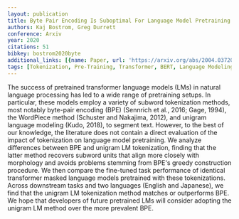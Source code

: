 ```yaml
---
layout: publication
title: Byte Pair Encoding Is Suboptimal For Language Model Pretraining
authors: Kaj Bostrom, Greg Durrett
conference: Arxiv
year: 2020
citations: 51
bibkey: bostrom2020byte
additional_links: [{name: Paper, url: 'https://arxiv.org/abs/2004.03720'}]
tags: [Tokenization, Pre-Training, Transformer, BERT, Language Modeling]
---
```

The success of pretrained transformer language models (LMs) in natural
language processing has led to a wide range of pretraining setups. In
particular, these models employ a variety of subword tokenization methods, most
notably byte-pair encoding (BPE) (Sennrich et al., 2016; Gage, 1994), the
WordPiece method (Schuster and Nakajima, 2012), and unigram language modeling
(Kudo, 2018), to segment text. However, to the best of our knowledge, the
literature does not contain a direct evaluation of the impact of tokenization
on language model pretraining. We analyze differences between BPE and unigram
LM tokenization, finding that the latter method recovers subword units that
align more closely with morphology and avoids problems stemming from BPE's
greedy construction procedure. We then compare the fine-tuned task performance
of identical transformer masked language models pretrained with these
tokenizations. Across downstream tasks and two languages (English and
Japanese), we find that the unigram LM tokenization method matches or
outperforms BPE. We hope that developers of future pretrained LMs will consider
adopting the unigram LM method over the more prevalent BPE.